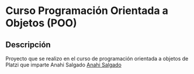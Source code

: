 # Curso Programación Orientada a Objetos (POO)

## Descripción
Proyecto que se realizo en el curso de programación orientada a objetos de Platzi que imparte Anahi Salgado [Anahi Salgado](https://twitter.com/anncode)

